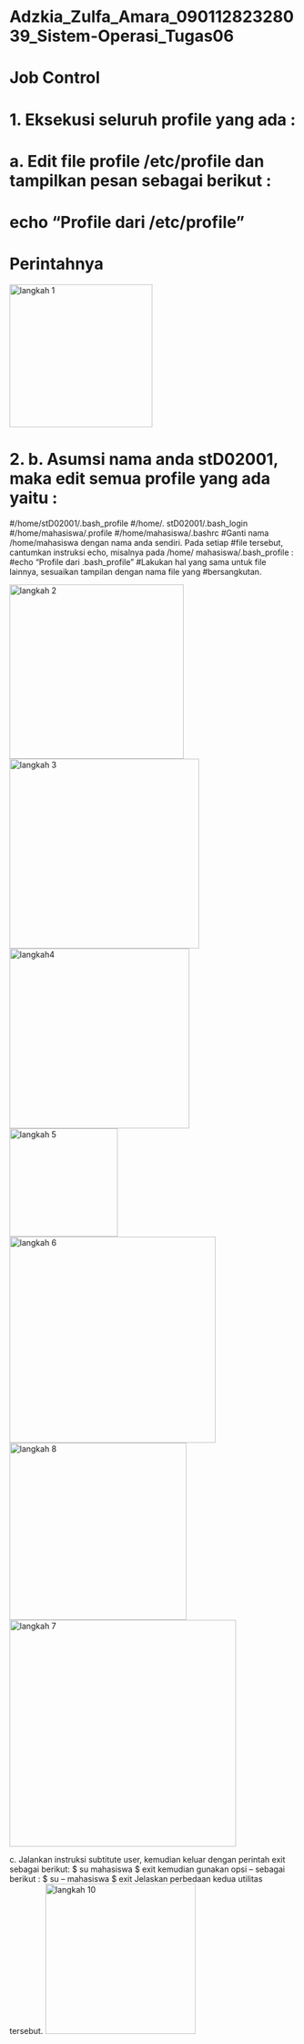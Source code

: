 # Adzkia_Zulfa_Amara_09011282328039_Sistem-Operasi_Tugas06

# Job Control

# 1. Eksekusi seluruh profile yang ada :
# a. Edit file profile /etc/profile dan tampilkan pesan sebagai berikut :
# echo “Profile dari /etc/profile”
# Perintahnya
<img width="251" alt="langkah 1" src="https://github.com/user-attachments/assets/eda8a119-b9c6-47cf-88ea-b9c42ade79ba">


# 2. b. Asumsi nama anda stD02001, maka edit semua profile yang ada yaitu :
#/home/stD02001/.bash_profile
#/home/. stD02001/.bash_login
#/home/mahasiswa/.profile
#/home/mahasiswa/.bashrc
#Ganti nama /home/mahasiswa dengan nama anda sendiri. Pada setiap
#file tersebut, cantumkan instruksi echo, misalnya pada /home/ mahasiswa/.bash_profile :
#echo “Profile dari .bash_profile”
#Lakukan hal yang sama untuk file lainnya, sesuaikan tampilan dengan nama file yang
#bersangkutan. 

<img width="306" alt="langkah 2" src="https://github.com/user-attachments/assets/a92c2959-75d7-45de-96a3-f253c8049a24">

<img width="333" alt="langkah 3" src="https://github.com/user-attachments/assets/81fe5e60-9618-457b-9d5f-45ed52f256a6">

<img width="316" alt="langkah4" src="https://github.com/user-attachments/assets/c0da9dc3-5c4a-4069-b1a3-271532c3927f">

<img width="190" alt="langkah 5" src="https://github.com/user-attachments/assets/36d7274d-277c-4d29-845b-a301f12a0ce8">

<img width="362" alt="langkah 6" src="https://github.com/user-attachments/assets/53880760-fe35-49cf-a164-520c262224f4">

<img width="311" alt="langkah 8" src="https://github.com/user-attachments/assets/7221b513-935d-44f4-b767-29ca7b5afc01">

<img width="398" alt="langkah 7" src="https://github.com/user-attachments/assets/4aa847a2-a1aa-43c0-a436-ed06feab3ead">

c. Jalankan instruksi subtitute user, kemudian keluar dengan perintah exit sebagai berikut:
$ su mahasiswa
$ exit
kemudian gunakan opsi – sebagai berikut :
$ su – mahasiswa
$ exit
Jelaskan perbedaan kedua utilitas tersebut. 
<img width="264" alt="langkah 10" src="https://github.com/user-attachments/assets/fe960d9e-0891-468e-86e5-e9b75adcacec">


